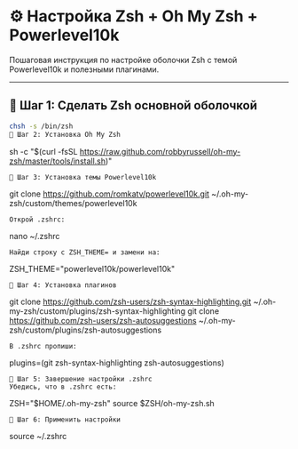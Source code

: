 # ⚙️ Настройка Zsh + Oh My Zsh + Powerlevel10k

Пошаговая инструкция по настройке оболочки Zsh с темой Powerlevel10k и полезными плагинами.

---

## 🐧 Шаг 1: Сделать Zsh основной оболочкой

```bash
chsh -s /bin/zsh
🐧 Шаг 2: Установка Oh My Zsh
```
sh -c "$(curl -fsSL https://raw.github.com/robbyrussell/oh-my-zsh/master/tools/install.sh)"
```
🐧 Шаг 3: Установка темы Powerlevel10k
```
git clone https://github.com/romkatv/powerlevel10k.git ~/.oh-my-zsh/custom/themes/powerlevel10k
```
Открой .zshrc:
```
nano ~/.zshrc
```
Найди строку с ZSH_THEME= и замени на:
```
ZSH_THEME="powerlevel10k/powerlevel10k"
```
🐧 Шаг 4: Установка плагинов
```

git clone https://github.com/zsh-users/zsh-syntax-highlighting.git ~/.oh-my-zsh/custom/plugins/zsh-syntax-highlighting
git clone https://github.com/zsh-users/zsh-autosuggestions ~/.oh-my-zsh/custom/plugins/zsh-autosuggestions
```
В .zshrc пропиши:
```
plugins=(git zsh-syntax-highlighting zsh-autosuggestions)
```
🐧 Шаг 5: Завершение настройки .zshrc
Убедись, что в .zshrc есть:
```
ZSH="$HOME/.oh-my-zsh"
source $ZSH/oh-my-zsh.sh
```
🐧 Шаг 6: Применить настройки
```
source ~/.zshrc
```
